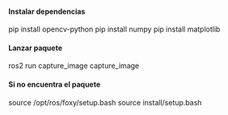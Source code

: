 #### Instalar dependencias
pip install opencv-python
pip install numpy
pip install matplotlib

#### Lanzar paquete
ros2 run capture_image capture_image

#### Si no encuentra el paquete
source /opt/ros/foxy/setup.bash
source install/setup.bash